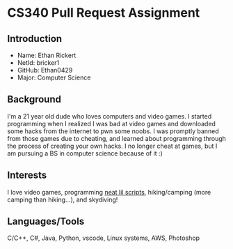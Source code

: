 # CS340 Pull Request Assignment

## Introduction

- Name: Ethan Rickert
- NetId: bricker1
- GitHub: Ethan0429
- Major: Computer Science

## Background

I'm a 21 year old dude who loves computers and video games. I started programming when I realized I was bad at video games and downloaded some hacks from the internet to pwn some noobs. I was promptly banned from those games due to cheating, and learned about programming through the process of creating your own hacks. I no longer cheat at games, but I am pursuing a BS in computer science because of it :)

## Interests

I love video games, programming [neat lil scripts](https://github.com/Ethan0429/INSTAMEMES), hiking/camping (more camping than hiking...), and skydiving!

## Languages/Tools

C/C++, C#, Java, Python, vscode, Linux systems, AWS, Photoshop
